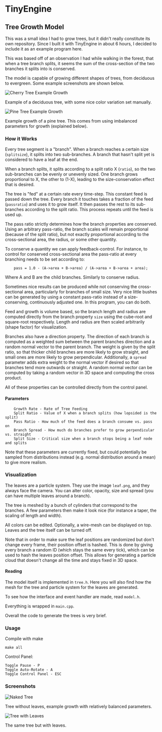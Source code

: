 # TinyEngine

## Tree Growth Model
This was a small idea I had to grow trees, but it didn't really constitute its own repository. Since I built it with TinyEngine in about 6 hours, I decided to include it as an example program here.

This was based off of an observation I had while walking in the forest, that when a tree branch splits, it seems the sum of the cross-section of the two branches it splits into is conserved.

The model is capable of growing different shapes of trees, from deciduous to evergreen. Some example screenshots are shown below.

![Cherry Tree Example Growth](https://github.com/weigert/TinyEngine/blob/master/examples/6_Tree/screenshots/Cherry.png)

Example of a deciduous tree, with some nice color variation set manually.

![Pine Tree Example Growth](https://github.com/weigert/TinyEngine/blob/master/examples/6_Tree/screenshots/Pine.png)

Example growth of a pine tree. This comes from using imbalanced parameters for growth (explained below).

### How it Works
Every tree segment is a "branch". When a branch reaches a certain size (`splitsize`), it splits into two sub-branches. A branch that hasn't split yet is considered to have a leaf at the end.

When a branch splits, it splits according to a split ratio X (`ratio`), so the two sub-branches can be evenly or unevenly sized. One branch grows proportional to X, the other to (1-X), leading to the size-conservation effect that is desired.

The tree is "fed" at a certain rate every time-step. This constant feed is passed down the tree. Every branch it touches takes a fraction of the feed (`passratio`) and uses it to grow itself. It then passes the rest to its sub-branches according to the split ratio. This process repeats until the feed is used up.

The pass ratio strictly determines how the branch properties are conserved. Using an arbitrary pass-ratio, the branch scales will remain proportional (because of the split ratio), but not exactly proportional according to the cross-sectional area, the radius, or some other quantity.

To conserve a quantity we can apply feedback-control. For instance, to control for conserved cross-sectional area the pass-ratio at every branching needs to be set according to:

        pass = 1.0 - (A->area + B->area) / (A->area + B->area + area);
        
Where A and B are the child branches. Similarly to conserve radius.

Sometimes nice results can be produced while not conserving the cross-sectional area, particularly for branches of small size. Very nice little bushes can be generated by using a constant pass-ratio instead of a size-conserving, continuously adjusted one. In this program, you can do both.

Feed and growth is volume based, so the branch length and radius are computed directly from the branch property `size` using the cube-root and square-root respectively. Length and radius are then scaled arbitrarily (shape factor) for visualization.

Branches also have a direction property. The direction of each branch is computed as a weighted sum between the parent branches direction and a random normal vector to the parent branch. The weight is given by the split ratio, so that thicker child branches are more likely to grow straight, and small ones are more likely to grow perpendicular. Additionally, a `spread` parameter adds extra weight to the normal vector if desired so that branches tend more outwards or straight. A random normal vector can be computed by taking a random vector in 3D space and computing the cross product.

All of these properties can be controlled directly from the control panel.

#### Parameters

        Growth Rate - Rate of Tree Feeding
        Split Ratio - Value of X when a branch splits (how lopsided is the split)
        Pass Ratio - How much of the feed does a branch consume vs. pass on
        Branch Spread - How much do branches prefer to grow perpendicular vs. straight
        Split Size - Critical size when a branch stops being a leaf node and splits

Note that these parameters are currently fixed, but could potentially be sampled from distributions instead (e.g. normal distribution around a mean) to give more realism.

### Visualization
The leaves are a particle system. They use the image `leaf.png`, and they always face the camera. You can alter color, opacity, size and spread (you can have multiple leaves around a branch).

The tree is meshed by a bunch of cylinders that correspond to the branches. A few parameters then make it look nice (for instance a taper, the scaling of length and width).

All colors can be edited. Optionally, a wire-mesh can be displayed on top. Leaves and the tree itself can be turned off. 

Note that in order to make sure the leaf positions are randomized but don't change every frame, their position offset is hashed. This is done by giving every branch a random ID (which stays the same every tick), which can be used to hash the leaves position offset. This allows for generating a particle cloud that doesn't change all the time and stays fixed in 3D space.

#### Reading

The model itself is implemented in `tree.h`. Here you will also find how the mesh for the tree and particle system for the leaves are generated.

To see how the interface and event handler are made, read `model.h`.

Everything is wrapped in `main.cpp`.

Overall the code to generate the trees is very brief.

### Usage

Compile with make
        
    make all
        
Control Panel:

    Toggle Pause - P
    Toggle Auto-Rotate - A
    Toggle Control Panel - ESC

### Screenshots

![Naked Tree](https://github.com/weigert/TinyEngine/blob/master/examples/6_Tree/screenshots/Naked.png)

Tree without leaves, example growth with relatively balanced parameters.

![Tree with Leaves](https://github.com/weigert/TinyEngine/blob/master/examples/6_Tree/screenshots/Leaves.png)

The same tree but with leaves.
